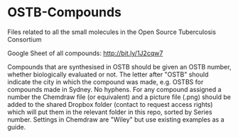 # OSTB-Compounds
Files related to all the small molecules in the Open Source Tuberculosis Consortium

Google Sheet of all compounds: http://bit.ly/1J2cqw7

Compounds that are synthesised in OSTB should be given an OSTB number, whether biologically evaluated or not. The letter after "OSTB" should indicate the city in which the compound was made, e.g. OSTBS for compounds made in Sydney. No hyphens. For any compound assigned a number the Chemdraw file (or equivalent) and a picture file (.png) should be added to the shared Dropbox folder (contact to request access rights) which will put them in the relevant folder in this repo, sorted by Series number. Settings in Chemdraw are "Wiley" but use existing examples as a guide.
